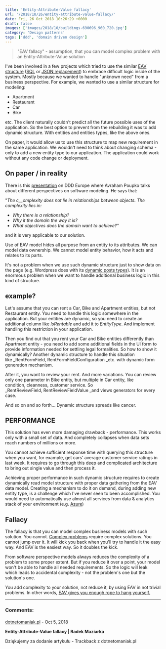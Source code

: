 ```yaml
---
title: 'Entity-Attribute-Value fallacy'
url: '/2018/10/26/entity-attribute-value-fallacy/'
date: Fri, 26 Oct 2018 10:26:29 +0000
draft: false
images: ['images/2018/10/buildings-690696_960_720.jpg']
category: 'Design patterns'
tags: ['ddd', 'domain driven design']
---
```


> "EAV fallacy" - assumption, that you can model complex problem with an Entity-Attribute-Value solution

I've been involved in a few projects which tried to use the similar [EAV structure](https://en.wikipedia.org/wiki/Entity%E2%80%93attribute%E2%80%93value_model) ([SQL](https://www.researchgate.net/figure/The-Main-Concept-of-the-Entity-Attribute-Value-Model-The-entity-attribute-value-serves_fig2_257884193) or [JSON replacement](https://coussej.github.io/2016/01/14/Replacing-EAV-with-JSONB-in-PostgreSQL/)) to embrace difficult logic inside of the system. Mostly because we wanted to handle "unknown need" from a business perspective. For example, we wanted to use a similar structure for modeling:

 *   Apartment
 *   Restaurant
 *   Car
 *   Bike

etc. The client naturally couldn't predict all the future possible uses of the application. So the best option to prevent from the rebuilding it was to add dynamic structure. With entities and entities types, like the above ones.

On paper, it would allow us to use this structure to map new requirement in the same application. We wouldn't need to think about changing schema - only to add a new entity type to our application. The application could work without any code change or deployment.

## **On paper / in reality**

There is this [presentation](https://www.youtube.com/watch?v=n-hTQro_yos) on DDD Europe where Avraham Poupko talks about different perspectives on software modeling. He says that:

"_The c__omplexity does not lie in relationships between objects._ _The complexity lies in:_

 *   _Why there is a relationship?_
 *   _Why it the domain the way it is?_
 *   _What objectives does the domain want to achieve?"_

and it is very applicable to our solution.

Use of EAV model hides all purpose from an entity to its attributes. We can model data ownership. We cannot model entity behavior, how it acts and relates to its parts.

It's not a problem when we use such dynamic structure just to show data on the page (e.g. Wordpress does with its [dynamic posts types](https://codex.wordpress.org/Post_Types#Custom_Post_Types)). It is an enormous problem when we want to handle additional business logic in this kind of structure.

## example?

Let's assume that you can rent a Car, Bike and Apartment entities, but not Restaurant entity. You need to handle this logic somewhere in the application. But your entities are dynamic, so you need to create an additional column like _IsRentable_ and add it to _EntityType_. And implement handling this restriction in your application.

Then you find out that you rent your Car and Bike entities differently than Apartment entity - you need to add some additional fields in the UI form to provide information needed for settling legal formalities. So how to show it dynamically? Another dynamic structure to handle this situation like _RentFormField, RentFormFieldConfiguration _etc. with dynamic form generation mechanism.

After it, you want to review your rent. And more variations. You can review only one parameter in Bike entity, but multiple in Car entity, like condition, cleanness, customer service. So _RentReviewField, RentReviewFieldValue _and views generators for every case.

And so on and so forth... Dynamic structure spreads like cancer.

## PERFORMANCE

This solution has even more damaging drawback - performance. This works only with a small set of data. And completely collapses when data sets reach numbers of millions or more.

You cannot achieve sufficient response time with querying this structure when you want, for example, get cars' average customer service ratings in last week. It requires to go through this deep and complicated architecture to bring out single value and then process it.

Achieving proper performance in such dynamic structure requires to create dynamically read model structure with proper data gathering from the EAV data model. Creating a mechanism to do it on demand, during adding new entity type, is a challenge which I've never seen to been accomplished. You would need to automatically use almost all services from data & analytics stack of your environment (e.g. [Azure](https://azure.microsoft.com/en-us/overview/data-platform/))

## Fallacy

The fallacy is that you can model complex business models with such solution. You cannot. [Complex problems](https://en.wikipedia.org/wiki/Cynefin_framework) require complex solutions. You cannot jump over it. It will kick you back when you'll try to handle it the easy way. And EAV is the easiest way. So it doubles the kick.

From software perspective models always reduces the complexity of a problem to some proper extent. But if you reduce it over a point, your model won't be able to handle all needed requirements. So the logic will leak which leads to accidental complexity - not the problem's one but the solution's one.

You add complexity to your solution, not reduce it, by using EAV in not trivial problems. In other words, [EAV gives you enough rope to hang yourself.](https://softwareengineering.stackexchange.com/questions/93124/eav-is-it-really-bad-in-all-scenarios/93137#93137)

---
### Comments:
#### 
[dotnetomaniak.pl](https://dotnetomaniak.pl/Entity-Attribute-Value-fallacy-Radek-Maziarka "") - <time datetime="2018-10-26 16:15:29">Oct 5, 2018</time>

**Entity-Attribute-Value fallacy | Radek Maziarka**

Dziękujemy za dodanie artykułu - Trackback z dotnetomaniak.pl
